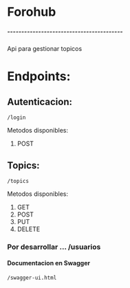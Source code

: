 # Forohub
##### -----------------------------------------

Api para gestionar topicos

# Endpoints:

## Autenticacion:
    /login

Metodos disponibles:
1. POST

## Topics:
    /topics

Metodos disponibles:
1. GET
2. POST
3. PUT
4. DELETE

### Por desarrollar ... /usuarios

#### Documentacion en Swagger

    /swagger-ui.html